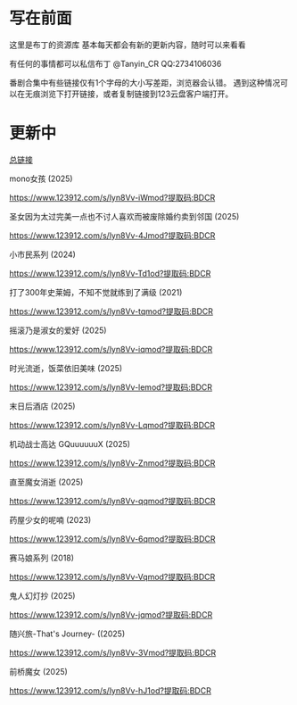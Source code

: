 # 写在前面
这里是布丁的资源库
基本每天都会有新的更新内容，随时可以来看看

有任何的事情都可以私信布丁
@Tanyin_CR
QQ:2734106036

番剧合集中有些链接仅有1个字母的大小写差距，浏览器会认错。
遇到这种情况可以在无痕浏览下打开链接，或者复制链接到123云盘客户端打开。

# 更新中 
[总链接]([#123云盘-无限制分享工具公共资源库介绍文档](https://www.123912.com/s/lyn8Vv-Xqmod?提取码:BDCR))

mono女孩 (2025)

https://www.123912.com/s/lyn8Vv-iWmod?提取码:BDCR

圣女因为太过完美一点也不讨人喜欢而被废除婚约卖到邻国 (2025)

https://www.123912.com/s/lyn8Vv-4Jmod?提取码:BDCR

小市民系列 (2024)

https://www.123912.com/s/lyn8Vv-Td1od?提取码:BDCR

打了300年史莱姆，不知不觉就练到了满级 (2021)

https://www.123912.com/s/lyn8Vv-tqmod?提取码:BDCR

摇滚乃是淑女的爱好 (2025)

https://www.123912.com/s/lyn8Vv-iqmod?提取码:BDCR

时光流逝，饭菜依旧美味 (2025)

https://www.123912.com/s/lyn8Vv-lemod?提取码:BDCR

末日后酒店 (2025)

https://www.123912.com/s/lyn8Vv-Lqmod?提取码:BDCR

机动战士高达 GQuuuuuuX (2025)

https://www.123912.com/s/lyn8Vv-Znmod?提取码:BDCR

直至魔女消逝 (2025)

https://www.123912.com/s/lyn8Vv-qqmod?提取码:BDCR

药屋少女的呢喃 (2023)

https://www.123912.com/s/lyn8Vv-6qmod?提取码:BDCR


赛马娘系列 (2018)

https://www.123912.com/s/lyn8Vv-Vqmod?提取码:BDCR


鬼人幻灯抄 (2025)

https://www.123912.com/s/lyn8Vv-jqmod?提取码:BDCR

随兴旅-That's Journey- ((2025)

https://www.123912.com/s/lyn8Vv-3Vmod?提取码:BDCR



前桥魔女 (2025)

https://www.123912.com/s/lyn8Vv-hJ1od?提取码:BDCR
